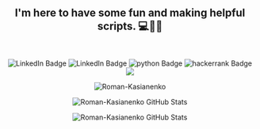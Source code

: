 
## <p align="center"> I'm here to have some fun and making helpful scripts. 💻🐍:robot: <br> <br></p>


<div id="badges" align="center">
  <img src="https://img.shields.io/badge/upwork-gray?logo=upwork&logoColor=green&style=for-the-badge" alt="LinkedIn Badge"/>
  <img src="https://img.shields.io/badge/LinkedIn-gray?style=for-the-badge&logo=linkedin&logoColor=green" alt="LinkedIn Badge"/>
  <img src="https://img.shields.io/badge/python-gray?logo=python&logoColor=green&style=for-the-badge" alt="python Badge"/>
  <img src="https://img.shields.io/badge/hackerrank-gray?logo=hackerrank&logoColor=green&style=for-the-badge" alt="hackerrank Badge"/>
  <a href="https://github.com/Roman-Kasianenko"><img src="https://img.shields.io/github/followers/Roman-Kasianenko?label=Roman-Kasianenko&logo=Github&style=for-the-badge&color=purple&logoColor=black"/></a></p>
</div>

<p align="center"> 
<img src="https://komarev.com/ghpvc/?username=Roman-Kasianenko&label=Profile%20views&color=blueviolet&style=flat" alt="Roman-Kasianenko"/></p>


<p align="center"><img src="https://github-readme-stats-lake-omega.vercel.app/api?username=Roman-Kasianenko&show_icons=true&line&theme=highcontrast" alt="Roman-Kasianenko GitHub Stats" />

<p align="center"><img src="https://github-readme-stats.vercel.app/api/top-langs/?username=Roman-Kasianenko&layout=compact&theme=highcontrast" alt="Roman-Kasianenko GitHub Stats" />


<!--
**Roman-Kasianenko/Roman-Kasianenko** is a ✨ _special_ ✨ repository because its `README.md` (this file) appears on your GitHub profile.

Here are some ideas to get you started:

- 🔭 I’m currently working on ...
- 🌱 I’m currently learning ...
- 👯 I’m looking to collaborate on ...
- 🤔 I’m looking for help with ...
- 💬 Ask me about ...
- 📫 How to reach me: ...
- 😄 Pronouns: ...
- ⚡ Fun fact: ...
-->
